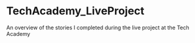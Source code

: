 # TechAcademy_LiveProject
An overview of the stories I completed during the live project at the Tech Academy 
